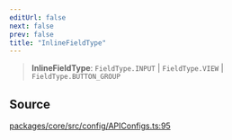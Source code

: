 ```yaml
---
editUrl: false
next: false
prev: false
title: "InlineFieldType"
---
```


> **InlineFieldType**: `FieldType.INPUT` \| `FieldType.VIEW` \| `FieldType.BUTTON_GROUP`

## Source

[packages/core/src/config/APIConfigs.ts:95](https://github.com/mProjectsCode/obsidian-meta-bind-plugin/blob/8e08e1ccdd48957df7fc9ebdd7577cd62133b8ff/packages/core/src/config/APIConfigs.ts#L95)
